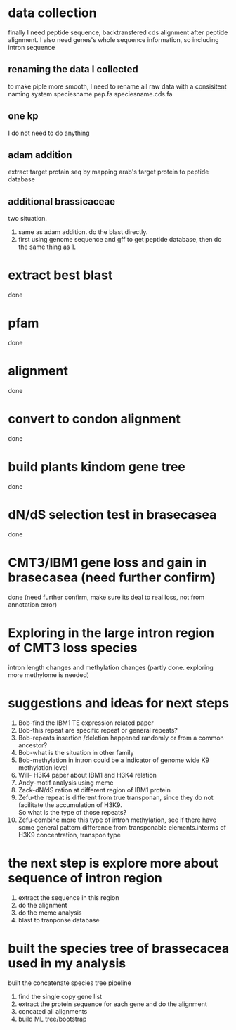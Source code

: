 # data collection
finally I need peptide sequence, backtransfered cds alignment after peptide alignment.
I also need genes's whole sequence information, so including intron sequence
## renaming the data I collected
to make piple more smooth, I need to rename all raw data with a consisitent naming system
speciesname.pep.fa
speciesname.cds.fa
## one kp
I do not need to do anything
## adam addition
extract target protain seq by mapping arab's target protein to peptide database
## additional brassicaceae
two situation.
1. same as adam addition. do the blast directly.
2. first using genome sequence and gff to get peptide database, then do the same thing as 1.
# extract best blast
done
# pfam
done
# alignment
done
# convert to condon alignment
done
# build plants kindom gene tree
done
# dN/dS selection test in brasecasea
done
# CMT3/IBM1 gene loss and gain in brasecasea (need further confirm)
done (need further confirm, make sure its deal to real loss, not from annotation error)
# Exploring in the large intron region of CMT3 loss species
intron length changes and methylation changes (partly done. exploring more methylome is needed)
# suggestions and ideas for next steps
1. Bob-find the IBM1 TE expression related paper  
2. Bob-this repeat are specific repeat or general repeats?  
3. Bob-repeats insertion /deletion happened randomly or from a common ancestor?  
4. Bob-what is the situation in other family  
5. Bob-methylation in intron could be a indicator of genome wide K9 methylation level  
6. Will- H3K4 paper about IBM1 and H3K4 relation  
7. Andy-motif analysis using meme  
8. Zack-dN/dS ration at different region of IBM1 protein  
9. Zefu-the repeat is different from true transponan, since they do not facilitate the accumulation of H3K9.  
So what is the type of those repeats?  
10. Zefu-combine more this type of intron methylation, see if there have some general pattern difference from transponable   elements.interms of H3K9 concentration, transpon type  
# the next step is explore more about sequence of intron region 
1. extract the sequence in this region  
2. do the alignment  
3. do the meme analysis  
4. blast to tranponse database  
# built the species tree of brassecacea used in my analysis  
built the concatenate species tree pipeline
1. find the single copy gene list
2. extract the protein sequence for each gene and do the alignment
3. concated all alignments
4. build ML tree/bootstrap
